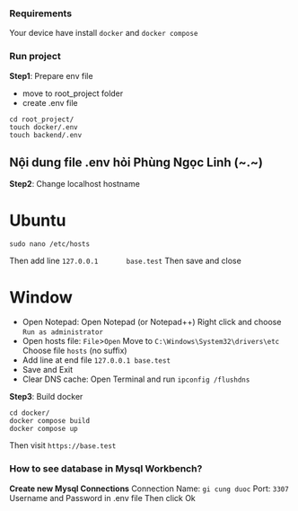 ### Requirements

Your device have install `docker` and `docker compose`

### Run project

**Step1**: Prepare env file

- move to root_project folder
- create .env file

```
cd root_project/
touch docker/.env
touch backend/.env
```

## Nội dung file .env hỏi Phùng Ngọc Linh (~.~)

**Step2**: Change localhost hostname

# Ubuntu

```
sudo nano /etc/hosts
```

Then add line `127.0.0.1       base.test`
Then save and close

# Window

- Open Notepad:
  Open Notepad (or Notepad++)
  Right click and choose `Run as administrator`
- Open hosts file:
  `File`>`Open`
  Move to `C:\Windows\System32\drivers\etc`
  Choose file `hosts` (no suffix)
- Add line at end file `127.0.0.1 base.test`
- Save and Exit
- Clear DNS cache:
  Open Terminal and run `ipconfig /flushdns`

**Step3**: Build docker

```
cd docker/
docker compose build
docker compose up
```

Then visit `https://base.test`

### How to see database in Mysql Workbench?

**Create new Mysql Connections**
Connection Name: `gi cung duoc`
Port: `3307`
Username and Password in .env file
Then click Ok
